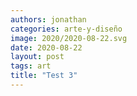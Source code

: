 ```yaml
---
authors: jonathan
categories: arte-y-diseño
image: 2020/2020-08-22.svg
date: 2020-08-22
layout: post
tags: art
title: "Test 3"
---
```

